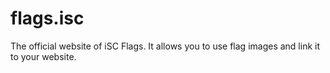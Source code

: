flags.isc
=========

The official website of iSC Flags. It allows you to use flag images and link it to your website.
